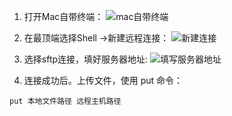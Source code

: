 1. 打开Mac自带终端：
![mac自带终端](https://upload-images.jianshu.io/upload_images/9624625-4a7b07c2da96eaf8.png)

2. 在最顶端选择Shell ->新建远程连接：
![新建连接](https://upload-images.jianshu.io/upload_images/9624625-a787357d58b7e0cf.png)

3. 选择sftp连接，填好服务器地址:
![填写服务器地址](https://upload-images.jianshu.io/upload_images/9624625-e16304274a94af35.png)

4. 连接成功后。上传文件，使用 put 命令： 
```
put 本地文件路径 远程主机路径
```
